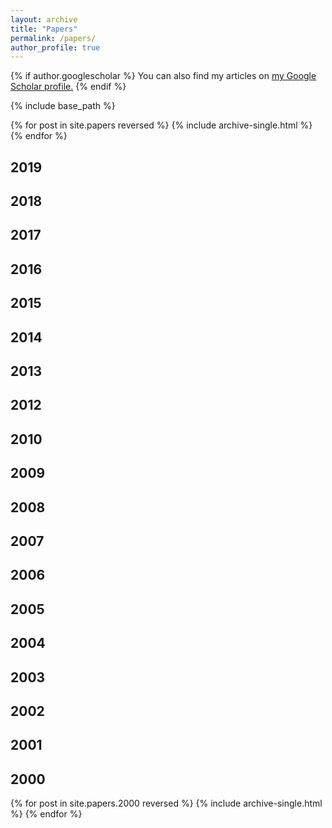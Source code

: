 ```yaml
---
layout: archive
title: "Papers"
permalink: /papers/
author_profile: true
---
```


{% if author.googlescholar %}
  You can also find my articles on <u><a href="{{author.googlescholar}}">my Google Scholar profile</a>.</u>
{% endif %}

{% include base_path %}

{% for post in site.papers reversed %}
  {% include archive-single.html %}
{% endfor %}

## 2019

## 2018

## 2017

## 2016

## 2015

## 2014

## 2013

## 2012

## 2010

## 2009

## 2008

## 2007

## 2006

## 2005

## 2004

## 2003

## 2002

## 2001

## 2000

{% for post in site.papers.2000 reversed %}
  {% include archive-single.html %}
{% endfor %}


